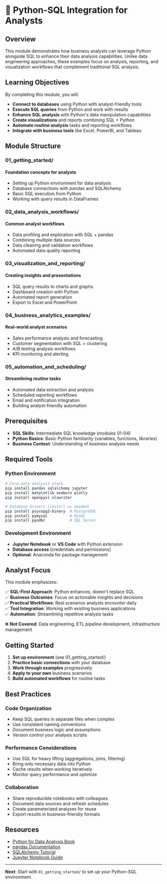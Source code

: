 # 🐍 Python-SQL Integration for Analysts

## Overview

This module demonstrates how business analysts can leverage Python alongside SQL to enhance their data analysis capabilities. Unlike data engineering approaches, these examples focus on analysis, reporting, and visualization workflows that complement traditional SQL analysis.

## Learning Objectives

By completing this module, you will:

- **Connect to databases** using Python with analyst-friendly tools
- **Execute SQL queries** from Python and work with results
- **Enhance SQL analysis** with Python's data manipulation capabilities  
- **Create visualizations** and reports combining SQL + Python
- **Automate routine analysis** tasks and reporting workflows
- **Integrate with business tools** like Excel, PowerBI, and Tableau

## Module Structure

### 01_getting_started/

#### Foundation concepts for analysts

- Setting up Python environment for data analysis
- Database connections with pandas and SQLAlchemy
- Basic SQL execution from Python
- Working with query results in DataFrames

### 02_data_analysis_workflows/

#### Common analyst workflows

- Data profiling and exploration with SQL + pandas
- Combining multiple data sources
- Data cleaning and validation workflows
- Automated data quality reporting

### 03_visualization_and_reporting/

#### Creating insights and presentations

- SQL query results to charts and graphs
- Dashboard creation with Python
- Automated report generation
- Export to Excel and PowerPoint

### 04_business_analytics_examples/

#### Real-world analyst scenarios

- Sales performance analysis and forecasting
- Customer segmentation with SQL + clustering
- A/B testing analysis workflows
- KPI monitoring and alerting

### 05_automation_and_scheduling/

#### Streamlining routine tasks

- Automated data extraction and analysis
- Scheduled reporting workflows
- Email and notification integration
- Building analyst-friendly automation

## Prerequisites

- **SQL Skills**: Intermediate SQL knowledge (modules 01-04)
- **Python Basics**: Basic Python familiarity (variables, functions, libraries)
- **Business Context**: Understanding of business analysis needs

## Required Tools

### Python Environment

```bash
# Core data analysis stack
pip install pandas sqlalchemy jupyter
pip install matplotlib seaborn plotly
pip install openpyxl xlswriter

# Database drivers (install as needed)
pip install psycopg2-binary  # PostgreSQL
pip install pymysql          # MySQL
pip install pyodbc           # SQL Server
```

### Development Environment

- **Jupyter Notebook** or **VS Code** with Python extension
- **Database access** (credentials and permissions)
- **Optional**: Anaconda for package management

## Analyst Focus

This module emphasizes:

✅ **SQL-First Approach**: Python enhances, doesn't replace SQL  
✅ **Business Outcomes**: Focus on actionable insights and decisions  
✅ **Practical Workflows**: Real scenarios analysts encounter daily  
✅ **Tool Integration**: Working with existing business applications  
✅ **Automation**: Streamlining repetitive analysis tasks

❌ **Not Covered**: Data engineering, ETL pipeline development, infrastructure management

## Getting Started

1. **Set up environment** (see 01_getting_started/)
2. **Practice basic connections** with your database
3. **Work through examples** progressively
4. **Apply to your own** business scenarios
5. **Build automated workflows** for routine tasks

## Best Practices

### Code Organization

- Keep SQL queries in separate files when complex
- Use consistent naming conventions
- Document business logic and assumptions
- Version control your analysis scripts

### Performance Considerations

- Use SQL for heavy lifting (aggregations, joins, filtering)
- Bring only necessary data into Python
- Cache results when working iteratively
- Monitor query performance and optimize

### Collaboration

- Share reproducible notebooks with colleagues
- Document data sources and refresh schedules
- Create parameterized analyses for reuse
- Export results in business-friendly formats

## Resources

- [Python for Data Analysis Book](https://wesmckinney.com/book/)
- [pandas Documentation](https://pandas.pydata.org/docs/)
- [SQLAlchemy Tutorial](https://docs.sqlalchemy.org/en/14/tutorial/)
- [Jupyter Notebook Guide](https://jupyter-notebook.readthedocs.io/)

---

**Next**: Start with `01_getting_started/` to set up your Python-SQL environment.
